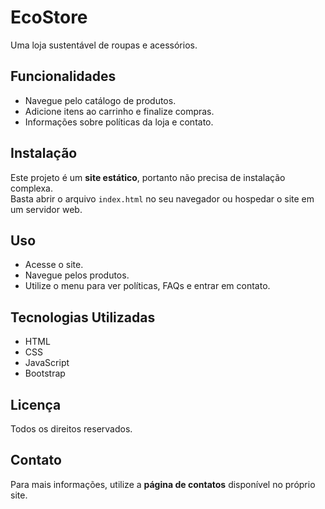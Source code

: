 # EcoStore

Uma loja sustentável de roupas e acessórios.

## Funcionalidades

- Navegue pelo catálogo de produtos.
- Adicione itens ao carrinho e finalize compras.
- Informações sobre políticas da loja e contato.

## Instalação

Este projeto é um **site estático**, portanto não precisa de instalação complexa.  
Basta abrir o arquivo `index.html` no seu navegador ou hospedar o site em um servidor web.

## Uso

- Acesse o site.
- Navegue pelos produtos.
- Utilize o menu para ver políticas, FAQs e entrar em contato.

## Tecnologias Utilizadas

- HTML  
- CSS  
- JavaScript  
- Bootstrap

## Licença

Todos os direitos reservados.

## Contato

Para mais informações, utilize a **página de contatos** disponível no próprio site.

